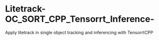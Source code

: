 # Litetrack-OC_SORT_CPP_Tensorrt_Inference-
Apply litetrack in single object tracking and inferencing with TensorrtCPP
